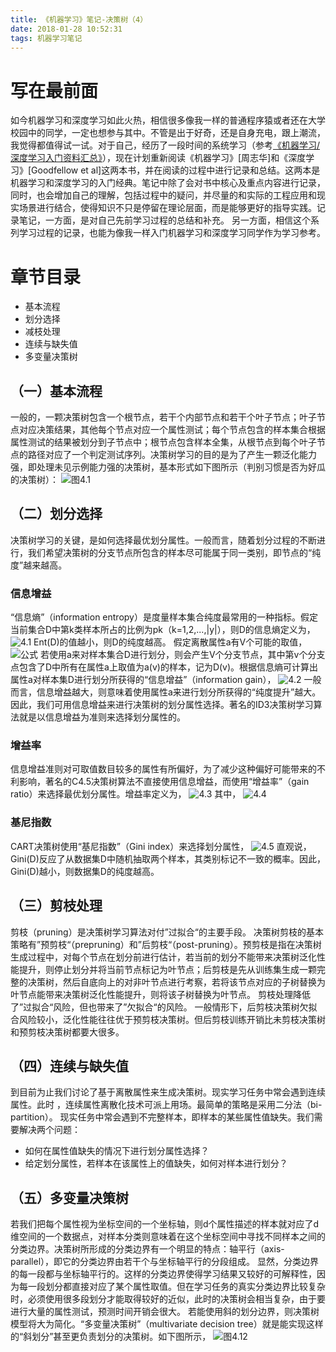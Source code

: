 ```yaml
---
title: 《机器学习》笔记-决策树（4）
date: 2018-01-28 10:52:31
tags: 机器学习笔记
---
```

# 写在最前面
如今机器学习和深度学习如此火热，相信很多像我一样的普通程序猿或者还在大学校园中的同学，一定也想参与其中。不管是出于好奇，还是自身充电，跟上潮流，我觉得都值得试一试。对于自己，经历了一段时间的系统学习（参考[《机器学习/深度学习入门资料汇总》](https://zhuanlan.zhihu.com/p/30980999)），现在计划重新阅读《机器学习》[周志华]和《深度学习》[Goodfellow et al]这两本书，并在阅读的过程中进行记录和总结。这两本是机器学习和深度学习的入门经典。笔记中除了会对书中核心及重点内容进行记录，同时，也会增加自己的理解，包括过程中的疑问，并尽量的和实际的工程应用和现实场景进行结合，使得知识不只是停留在理论层面，而是能够更好的指导实践。记录笔记，一方面，是对自己先前学习过程的总结和补充。 另一方面，相信这个系列学习过程的记录，也能为像我一样入门机器学习和深度学习同学作为学习参考。

# 章节目录

* 基本流程
* 划分选择
* 减枝处理
* 连续与缺失值
* 多变量决策树

## （一）基本流程
一般的，一颗决策树包含一个根节点，若干个内部节点和若干个叶子节点；叶子节点对应决策结果，其他每个节点对应一个属性测试；每个节点包含的样本集合根据属性测试的结果被划分到子节点中；根节点包含样本全集，从根节点到每个叶子节点的路径对应了一个判定测试序列。决策树学习的目的是为了产生一颗泛化能力强，即处理未见示例能力强的决策树，基本形式如下图所示（判别习惯是否为好瓜的决策树）：
![图4.1](http://upload-images.jianshu.io/upload_images/4905018-8f64e569236e3574.png?imageMogr2/auto-orient/strip%7CimageView2/2/w/1240)

## （二）划分选择
决策树学习的关键，是如何选择最优划分属性。一般而言，随着划分过程的不断进行，我们希望决策树的分支节点所包含的样本尽可能属于同一类别，即节点的“纯度”越来越高。

### 信息增益
“信息熵”（information entropy）是度量样本集合纯度最常用的一种指标。假定当前集合D中第k类样本所占的比例为pk（k=1,2,...,|y|），则D的信息熵定义为，
![4.1](http://upload-images.jianshu.io/upload_images/4905018-549ea373f7d99659.png?imageMogr2/auto-orient/strip%7CimageView2/2/w/1240)
Ent(D)的值越小，则D的纯度越高。
假定离散属性a有V个可能的取值，
![公式](http://upload-images.jianshu.io/upload_images/4905018-618b4b1951ea8c11.png?imageMogr2/auto-orient/strip%7CimageView2/2/w/1240)
若使用a来对样本集合D进行划分，则会产生V个分支节点，其中第v个分支点包含了D中所有在属性a上取值为a(v)的样本，记为D(v)。根据信息熵可计算出属性a对样本集D进行划分所获得的“信息增益”（information gain），
![4.2](http://upload-images.jianshu.io/upload_images/4905018-f5da6bc589b1a59e.png?imageMogr2/auto-orient/strip%7CimageView2/2/w/1240)
一般而言，信息增益越大，则意味着使用属性a来进行划分所获得的“纯度提升”越大。因此，我们可用信息增益来进行决策树的划分属性选择。著名的ID3决策树学习算法就是以信息增益为准则来选择划分属性的。

### 增益率
信息增益准则对可取值数目较多的属性有所偏好，为了减少这种偏好可能带来的不利影响，著名的C4.5决策树算法不直接使用信息增益，而使用“增益率”（gain ratio）来选择最优划分属性。增益率定义为，
![4.3](http://upload-images.jianshu.io/upload_images/4905018-57b3e059ad0d099b.png?imageMogr2/auto-orient/strip%7CimageView2/2/w/1240)
其中，
![4.4](http://upload-images.jianshu.io/upload_images/4905018-d24a4f9077d8d2d7.png?imageMogr2/auto-orient/strip%7CimageView2/2/w/1240)

### 基尼指数
CART决策树使用“基尼指数”（Gini index）来选择划分属性，
![4.5](http://upload-images.jianshu.io/upload_images/4905018-e49edf41513c6112.png?imageMogr2/auto-orient/strip%7CimageView2/2/w/1240)
直观说，Gini(D)反应了从数据集D中随机抽取两个样本，其类别标记不一致的概率。因此，Gini(D)越小，则数据集D的纯度越高。

## （三）剪枝处理
剪枝（pruning）是决策树学习算法对付”过拟合“的主要手段。
决策树剪枝的基本策略有”预剪枝“（prepruning）和”后剪枝“（post-pruning）。预剪枝是指在决策树生成过程中，对每个节点在划分前进行估计，若当前的划分不能带来决策树泛化性能提升，则停止划分并将当前节点标记为叶节点；后剪枝是先从训练集生成一颗完整的决策树，然后自底向上的对非叶节点进行考察，若将该节点对应的子树替换为叶节点能带来决策树泛化性能提升，则将该子树替换为叶节点。
剪枝处理降低了”过拟合“风险，但也带来了”欠拟合“的风险。
一般情形下，后剪枝决策树欠拟合风险较小，泛化性能往往优于预剪枝决策树。但后剪枝训练开销比未剪枝决策树和预剪枝决策树都要大很多。

## （四）连续与缺失值
到目前为止我们讨论了基于离散属性来生成决策树。现实学习任务中常会遇到连续属性。此时 ，连续属性离散化技术可派上用场。最简单的策略是采用二分法（bi-partition）。
现实任务中常会遇到不完整样本，即样本的某些属性值缺失。我们需要解决两个问题：

* 如何在属性值缺失的情况下进行划分属性选择？
* 给定划分属性，若样本在该属性上的值缺失，如何对样本进行划分？

## （五）多变量决策树
若我们把每个属性视为坐标空间的一个坐标轴，则d个属性描述的样本就对应了d维空间的一个数据点，对样本分类则意味着在这个坐标空间中寻找不同样本之间的分类边界。决策树所形成的分类边界有一个明显的特点：轴平行（axis-parallel），即它的分类边界由若干个与坐标轴平行的分段组成。
显然，分类边界的每一段都与坐标轴平行的。这样的分类边界使得学习结果又较好的可解释性，因为每一段划分都直接对应了某个属性取值。但在学习任务的真实分类边界比较复杂时，必须使用很多段划分才能取得较好的近似，此时的决策树会相当复杂，由于要进行大量的属性测试，预测时间开销会很大。
若能使用斜的划分边界，则决策树模型将大为简化。“多变量决策树”（multivariate decision tree）就是能实现这样的“斜划分”甚至更负责划分的决策树。如下图所示，
![图4.12](http://upload-images.jianshu.io/upload_images/4905018-3e3609bcf3822966.png?imageMogr2/auto-orient/strip%7CimageView2/2/w/1240)